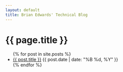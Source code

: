 ```yaml
---
layout: default
title: Brian Edwards' Technical Blog
---
```


<h1>{{ page.title }}</h1>

<ul>
  {% for post in site.posts %}
    <li>
      <a href="./{{ post.url }}">{{ post.title }}</a>
      <time datetime="{{ post.date | date_to_xmlschema }}">{{ post.date | date: "%B %d, %Y" }}</time>
    </li>
  {% endfor %}
</ul>

